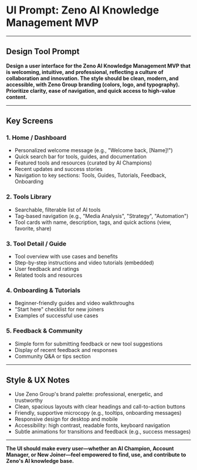 # UI Prompt: Zeno AI Knowledge Management MVP

---

## Design Tool Prompt

**Design a user interface for the Zeno AI Knowledge Management MVP that is welcoming, intuitive, and professional, reflecting a culture of collaboration and innovation. The style should be clean, modern, and accessible, with Zeno Group branding (colors, logo, and typography). Prioritize clarity, ease of navigation, and quick access to high-value content.**

---

## Key Screens

### 1. Home / Dashboard
- Personalized welcome message (e.g., "Welcome back, [Name]!")
- Quick search bar for tools, guides, and documentation
- Featured tools and resources (curated by AI Champions)
- Recent updates and success stories
- Navigation to key sections: Tools, Guides, Tutorials, Feedback, Onboarding

### 2. Tools Library
- Searchable, filterable list of AI tools
- Tag-based navigation (e.g., "Media Analysis", "Strategy", "Automation")
- Tool cards with name, description, tags, and quick actions (view, favorite, share)

### 3. Tool Detail / Guide
- Tool overview with use cases and benefits
- Step-by-step instructions and video tutorials (embedded)
- User feedback and ratings
- Related tools and resources

### 4. Onboarding & Tutorials
- Beginner-friendly guides and video walkthroughs
- "Start here" checklist for new joiners
- Examples of successful use cases

### 5. Feedback & Community
- Simple form for submitting feedback or new tool suggestions
- Display of recent feedback and responses
- Community Q&A or tips section

---

## Style & UX Notes
- Use Zeno Group's brand palette: professional, energetic, and trustworthy
- Clean, spacious layouts with clear headings and call-to-action buttons
- Friendly, supportive microcopy (e.g., tooltips, onboarding messages)
- Responsive design for desktop and mobile
- Accessibility: high contrast, readable fonts, keyboard navigation
- Subtle animations for transitions and feedback (e.g., success messages)

---

**The UI should make every user—whether an AI Champion, Account Manager, or New Joiner—feel empowered to find, use, and contribute to Zeno's AI knowledge base.** 